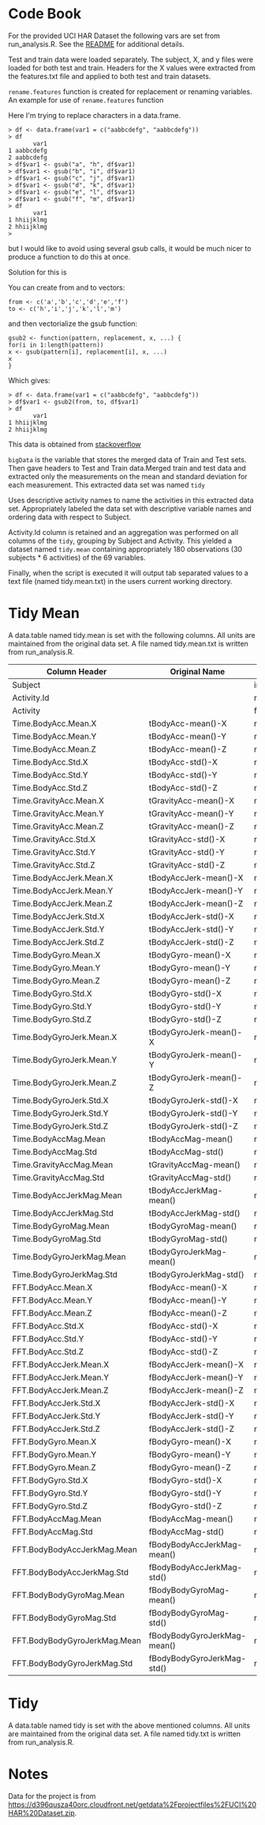 Code Book
==========
For the provided UCI HAR Dataset the following vars are set from run_analysis.R. See the [README](https://github.com/transformer99/Samsung-Data/blob/master/README.md) for additional details.

Test and train data were loaded separately. The subject, X, and y files were loaded for both test and train. Headers for the X values were extracted from the features.txt file and applied to both test and train datasets.

`rename.features` function is created for replacement or renaming variables. 
An example for use of `rename.features` function

Here I'm trying to replace characters in a data.frame.
```
> df <- data.frame(var1 = c("aabbcdefg", "aabbcdefg"))
> df
       var1
1 aabbcdefg
2 aabbcdefg
> df$var1 <- gsub("a", "h", df$var1)
> df$var1 <- gsub("b", "i", df$var1)
> df$var1 <- gsub("c", "j", df$var1)
> df$var1 <- gsub("d", "k", df$var1)
> df$var1 <- gsub("e", "l", df$var1)
> df$var1 <- gsub("f", "m", df$var1)
> df
       var1
1 hhiijklmg
2 hhiijklmg
> 
```
but I would like to avoid using several gsub calls, it would be much nicer to produce a function to do this at once. 

Solution for this is

You can create from and to vectors:
```
from <- c('a','b','c','d','e','f')
to <- c('h','i','j','k','l','m')
```
and then vectorialize the gsub function:
```
gsub2 <- function(pattern, replacement, x, ...) {
for(i in 1:length(pattern))
x <- gsub(pattern[i], replacement[i], x, ...)
x
}
```
Which gives:
```
> df <- data.frame(var1 = c("aabbcdefg", "aabbcdefg"))
> df$var1 <- gsub2(from, to, df$var1)
> df
       var1
1 hhiijklmg
2 hhiijklmg
```
This data is obtained from [stackoverflow](http://stackoverflow.com/questions/8703398/conditional-gsub-replacement?rq=1)

`bigData` is the variable that stores the merged data of Train and Test sets.
Then gave headers to Test and Train data.Merged train and test data and extracted only the measurements on the mean and standard deviation for each measurement. This extracted data set was named `tidy`

Uses descriptive activity names to name the activities in this extracted data set. Appropriately labeled the data set with descriptive variable names and ordering data with respect to Subject.

Activity.Id column is retained and an aggregation was performed on all columns of the `tidy`, grouping by Subject and Activity. This yielded a dataset named `tidy.mean` containing appropriately 180 observations (30 subjects * 6 activities) of the 69 variables. 

Finally, when the script is executed it will output tab separated values to a text file (named tidy.mean.txt) in the users current working directory.


Tidy Mean
=========
A data.table named tidy.mean is set with the following columns. All units are maintained from the original data set. A file named tidy.mean.txt is written from run_analysis.R.

|Column Header|	Original Name| Type|
|--- | ---| ---|
|Subject 	| | integer|
|Activity.Id  | | numeric|
|Activity 	| | factor|
|Time.BodyAcc.Mean.X |	tBodyAcc-mean()-X| numeric|
|Time.BodyAcc.Mean.Y |	tBodyAcc-mean()-Y| numeric|
|Time.BodyAcc.Mean.Z |	tBodyAcc-mean()-Z| numeric|
|Time.BodyAcc.Std.X |	tBodyAcc-std()-X| numeric|
|Time.BodyAcc.Std.Y |	tBodyAcc-std()-Y| numeric|
|Time.BodyAcc.Std.Z |	tBodyAcc-std()-Z| numeric|
|Time.GravityAcc.Mean.X |	tGravityAcc-mean()-X| numeric|
|Time.GravityAcc.Mean.Y |	tGravityAcc-mean()-Y| numeric|
|Time.GravityAcc.Mean.Z |	tGravityAcc-mean()-Z| numeric|
|Time.GravityAcc.Std.X |	tGravityAcc-std()-X| numeric|
|Time.GravityAcc.Std.Y |	tGravityAcc-std()-Y| numeric|
|Time.GravityAcc.Std.Z |	tGravityAcc-std()-Z| numeric|
|Time.BodyAccJerk.Mean.X |	tBodyAccJerk-mean()-X| numeric|
|Time.BodyAccJerk.Mean.Y |	tBodyAccJerk-mean()-Y| numeric|
|Time.BodyAccJerk.Mean.Z |	tBodyAccJerk-mean()-Z| numeric|
|Time.BodyAccJerk.Std.X |	tBodyAccJerk-std()-X| numeric|
|Time.BodyAccJerk.Std.Y |	tBodyAccJerk-std()-Y| numeric|
|Time.BodyAccJerk.Std.Z |	tBodyAccJerk-std()-Z| numeric|
|Time.BodyGyro.Mean.X |	tBodyGyro-mean()-X| numeric|
|Time.BodyGyro.Mean.Y |	tBodyGyro-mean()-Y| numeric|
|Time.BodyGyro.Mean.Z |	tBodyGyro-mean()-Z| numeric|
|Time.BodyGyro.Std.X |	tBodyGyro-std()-X| numeric|
|Time.BodyGyro.Std.Y |	tBodyGyro-std()-Y| numeric|
|Time.BodyGyro.Std.Z |	tBodyGyro-std()-Z| numeric|
|Time.BodyGyroJerk.Mean.X |	tBodyGyroJerk-mean()-X| numeric|
|Time.BodyGyroJerk.Mean.Y |	tBodyGyroJerk-mean()-Y| numeric|
|Time.BodyGyroJerk.Mean.Z |	tBodyGyroJerk-mean()-Z| numeric|
|Time.BodyGyroJerk.Std.X |	tBodyGyroJerk-std()-X| numeric|
|Time.BodyGyroJerk.Std.Y |	tBodyGyroJerk-std()-Y| numeric|
|Time.BodyGyroJerk.Std.Z |	tBodyGyroJerk-std()-Z| numeric|
|Time.BodyAccMag.Mean |	tBodyAccMag-mean()| numeric|
|Time.BodyAccMag.Std |	tBodyAccMag-std()| numeric|
|Time.GravityAccMag.Mean |	tGravityAccMag-mean()| numeric|
|Time.GravityAccMag.Std |	tGravityAccMag-std()| numeric|
|Time.BodyAccJerkMag.Mean |	tBodyAccJerkMag-mean()| numeric|
|Time.BodyAccJerkMag.Std |	tBodyAccJerkMag-std()| numeric|
|Time.BodyGyroMag.Mean |	tBodyGyroMag-mean()| numeric|
|Time.BodyGyroMag.Std |	tBodyGyroMag-std()| numeric|
|Time.BodyGyroJerkMag.Mean |	tBodyGyroJerkMag-mean()| numeric|
|Time.BodyGyroJerkMag.Std |	tBodyGyroJerkMag-std()| numeric|
|FFT.BodyAcc.Mean.X |	fBodyAcc-mean()-X| numeric|
|FFT.BodyAcc.Mean.Y |	fBodyAcc-mean()-Y| numeric|
|FFT.BodyAcc.Mean.Z |	fBodyAcc-mean()-Z| numeric|
|FFT.BodyAcc.Std.X |	fBodyAcc-std()-X| numeric|
|FFT.BodyAcc.Std.Y |	fBodyAcc-std()-Y| numeric|
|FFT.BodyAcc.Std.Z |	fBodyAcc-std()-Z| numeric|
|FFT.BodyAccJerk.Mean.X |	fBodyAccJerk-mean()-X| numeric|
|FFT.BodyAccJerk.Mean.Y |	fBodyAccJerk-mean()-Y| numeric|
|FFT.BodyAccJerk.Mean.Z |	fBodyAccJerk-mean()-Z| numeric|
|FFT.BodyAccJerk.Std.X |	fBodyAccJerk-std()-X| numeric|
|FFT.BodyAccJerk.Std.Y |	fBodyAccJerk-std()-Y| numeric|
|FFT.BodyAccJerk.Std.Z |	fBodyAccJerk-std()-Z| numeric|
|FFT.BodyGyro.Mean.X |	fBodyGyro-mean()-X| numeric|
|FFT.BodyGyro.Mean.Y |	fBodyGyro-mean()-Y| numeric|
|FFT.BodyGyro.Mean.Z |	fBodyGyro-mean()-Z| numeric|
|FFT.BodyGyro.Std.X |	fBodyGyro-std()-X| numeric|
|FFT.BodyGyro.Std.Y |	fBodyGyro-std()-Y| numeric|
|FFT.BodyGyro.Std.Z |	fBodyGyro-std()-Z| numeric|
|FFT.BodyAccMag.Mean |	fBodyAccMag-mean()| numeric|
|FFT.BodyAccMag.Std |	fBodyAccMag-std()| numeric|
|FFT.BodyBodyAccJerkMag.Mean |	fBodyBodyAccJerkMag-mean()| numeric|
|FFT.BodyBodyAccJerkMag.Std |	fBodyBodyAccJerkMag-std()| numeric|
|FFT.BodyBodyGyroMag.Mean |	fBodyBodyGyroMag-mean()| numeric|
|FFT.BodyBodyGyroMag.Std |	fBodyBodyGyroMag-std()| numeric|
|FFT.BodyBodyGyroJerkMag.Mean |	fBodyBodyGyroJerkMag-mean()| numeric|
|FFT.BodyBodyGyroJerkMag.Std |	fBodyBodyGyroJerkMag-std()| numeric|


Tidy
=====
A data.table named tidy is set with the above mentioned columns. All units are maintained from the original data set. A file named tidy.txt is written from run_analysis.R.

Notes
======
Data for the project is from https://d396qusza40orc.cloudfront.net/getdata%2Fprojectfiles%2FUCI%20HAR%20Dataset.zip.


